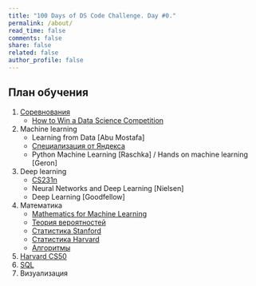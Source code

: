 ```yaml
---
title: "100 Days of DS Code Challenge. Day #0."
permalink: /about/
read_time: false
comments: false
share: false
related: false
author_profile: false
---
```


## План обучения

1. [Соревнования](https://mlcontests.com)
   * [How to Win a Data Science Competition](https://ru.coursera.org/learn/competitive-data-science)
1. Machine learning
   * Learning from Data [Abu Mostafa]
   * [Специализация от Яндекса](https://ru.coursera.org/specializations/machine-learning-data-analysis)
   * Python Machine Learning [Raschka] / Hands on machine learning [Geron]
1. Deep learning
   * [CS231n](http://cs231n.stanford.edu)
   * Neural Networks and Deep Learning [Nielsen]
   * Deep Learning [Goodfellow]
1. Математика
   * [Mathematics for Machine Learning](https://mml-book.github.io)
   * [Теория вероятностей](https://www.edx.org/course/probability-the-science-of-uncertainty-and-data)
   * [Статистика Stanford](https://lagunita.stanford.edu/courses/HumanitiesSciences/StatLearning/Winter2016/about)
   * [Статистика Harvard](https://projects.iq.harvard.edu/stat110)
   * [Алгоритмы](http://web.stanford.edu/class/archive/cs/cs161/cs161.1182/)
1. [Harvard CS50](https://cs50.harvard.edu/college/2019/fall/)
1. [SQL](https://mode.com/sql-tutorial/introduction-to-sql)
1. Визуализация